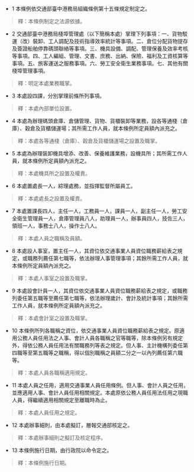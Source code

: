 * 1 本條例依交通部臺中港務局組織條例第十五條規定制定之。

> 釋：本條例制定之法源依據。

* 2 交通部臺中港務局棧埠管理處（以下簡稱本處）掌理下列事項：一、貨物駁運（改）裝卸、工人調配及技術指導效率統計等事項。二、倉位分配貨物提存及簽證船舶停靠碼頭聯絡等事項。三、機具設備、調配、管理保養及效率考核等事項。四、工人編組、管理、文書、庶務、出納、保險、福利及工資核算等事項。五、旅客運送之服務事項。六、勞工安全衛生業務事項。七、其他有關棧埠管理事項。

> 釋：明定本處業務職掌。

* 3 本處設四課，分別掌理前條所列事項。

> 釋：本處內部單位設置。

* 4 本處為辦理碼頭倉庫、倉儲管理、貨物、貨櫃裝卸等業務，設各等通棧（倉庫）、穀倉及貨櫃儲運場；其所需工作人員，就本條例所定員額內派充之。

> 釋：本處各等通棧（倉庫）、穀倉及貨櫃儲運場之設置及職掌。

* 5 本處為辦理裝卸機具增添、改善、保養維護業務，設機具所；其所需工作人員，就本條例所定員額內派充之。

> 釋：本處機具所之設置及權責。

* 6 本處置處長一人，綜理處務，並指揮監督所屬員工。

> 釋：本處處長之設置及權責。

* 7 本處置課長四人，主任一人，工務員一人，課員一人，副主任一人，勞工安全衛生管理員一人，倉庫管理員八人，助理員一人，辦事員四人，技佐三人，領班一人，事務士八人，操作士八人。

> 釋：本處人員之職稱及員額。

* 8 本處設人事室，置主任一人，其資位依交通事業人員資位職務薪給表之規定，或職務列薦任第七職等，依法辦理人事管理事項；其餘所需工作人員，就本條例所定員額內派充之。

> 釋：本處人事室之設置及職掌。

* 9 本處設會計員一人，其資位依交通事業人員資位職務薪給表之規定，或職務列委任第五職等至薦任第七職等，依法辦理歲計、會計及統計事項；其餘所需工作人員，就本條例所定員額內派充之。

> 釋：本處會計室之設置及職掌。

* 10 本條例所列各職稱之資位，依交通事業人員資位職務薪給表之規定。原適用公務人員任用法之人事、會計人員各職稱之官等職等，除本條例另有規定外，得依公務人員任用法有關職務列等表之規定。但人事、主計機構列委任第四職等至第五職等之職稱，得以個別職稱之員額二分之一以內列薦任第六職等。

> 釋：本處人員各職稱適用規定。

* 11 本處人員之任用，適用交通事業人員任用條例。但人事、會計人員之任用，並應適用人事、會計人員任用相關規定。本處原依公務人員任用法任用之現職人員，得繼續適用相關規定至離職時為止。

> 釋：本處人員任用之規定。

* 12 本處辦事細則，由本處擬訂，層報交通部核定之。

> 釋：本處辦事細則之擬訂及核定程序。

* 13 本條例施行日期，由行政院以命令定之。

> 釋：本條例施行日期。

